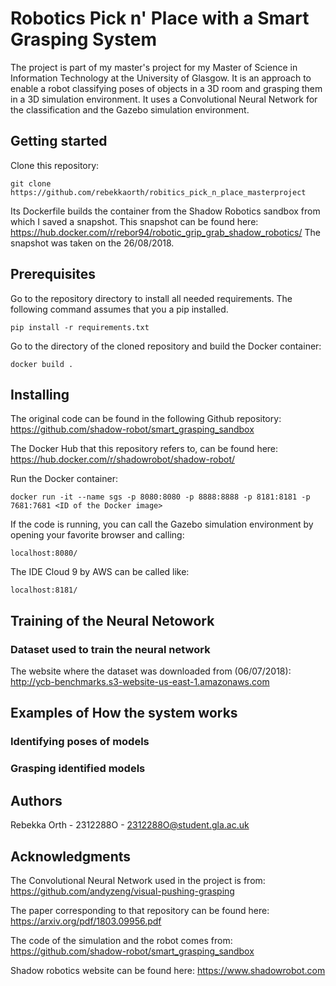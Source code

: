 # Robotics Pick n' Place with a Smart Grasping System 

The project is part of my master's project for my Master of Science in Information Technology at the University of Glasgow. 
It is an approach to enable a robot classifying poses of objects in a 3D room and grasping them in a 3D simulation environment. 
It uses a Convolutional Neural Network for the classification and the Gazebo simulation environment. 

## Getting started 

Clone this repository:

```
git clone https://github.com/rebekkaorth/robitics_pick_n_place_masterproject
```
Its Dockerfile builds the container from the Shadow Robotics sandbox from which I saved a snapshot. This snapshot can be found here: https://hub.docker.com/r/rebor94/robotic_grip_grab_shadow_robotics/
The snapshot was taken on the 26/08/2018.

## Prerequisites 

Go to the repository directory to install all needed requirements. The following command assumes that you a pip installed. 

```
pip install -r requirements.txt
```

Go to the directory of the cloned repository and build the Docker container: 

```
docker build .
```

## Installing

The original code can be found in the following Github repository: 
https://github.com/shadow-robot/smart_grasping_sandbox

The Docker Hub that this repository refers to, can be found here: 
https://hub.docker.com/r/shadowrobot/shadow-robot/

Run the Docker container: 

```
docker run -it --name sgs -p 8080:8080 -p 8888:8888 -p 8181:8181 -p 7681:7681 <ID of the Docker image>
```

If the code is running, you can call the Gazebo simulation environment by opening your favorite browser and calling: 

```
localhost:8080/
```

The IDE Cloud 9 by AWS can be called like: 

```
localhost:8181/
```

## Training of the Neural Netowork

### Dataset used to train the neural network
The website where the dataset was downloaded from (06/07/2018): 
http://ycb-benchmarks.s3-website-us-east-1.amazonaws.com 

## Examples of How the system works

### Identifying poses of models 

### Grasping identified models

## Authors
Rebekka Orth - 2312288O - 2312288O@student.gla.ac.uk

## Acknowledgments
The Convolutional Neural Network used in the project is from: 
https://github.com/andyzeng/visual-pushing-grasping

The paper corresponding to that repository can be found here: 
https://arxiv.org/pdf/1803.09956.pdf

The code of the simulation and the robot comes from: 
https://github.com/shadow-robot/smart_grasping_sandbox

Shadow robotics website can be found here: 
https://www.shadowrobot.com 
